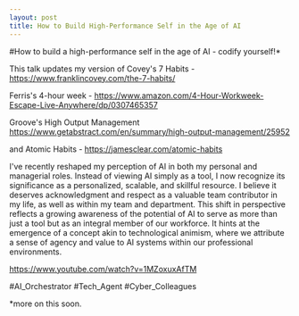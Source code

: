 ```yaml
---
layout: post
title: How to Build High-Performance Self in the Age of AI
---
```



#How to build a high-performance self in the age of AI - codify yourself!*

This talk updates my version of Covey's 7 Habits - https://www.franklincovey.com/the-7-habits/

Ferris's 4-hour week - https://www.amazon.com/4-Hour-Workweek-Escape-Live-Anywhere/dp/0307465357


Groove's High Output Management https://www.getabstract.com/en/summary/high-output-management/25952

and Atomic Habits - https://jamesclear.com/atomic-habits


I've recently reshaped my perception of AI in both my personal and managerial roles. Instead of viewing AI simply as a tool, I now recognize its significance as a personalized, scalable, and skillful resource. I believe it deserves acknowledgment and respect as a valuable team contributor in my life, as well as within my team and department. This shift in perspective reflects a growing awareness of the potential of AI to serve as more than just a tool but as an integral member of our workforce. It hints at the emergence of a concept akin to technological animism, where we attribute a sense of agency and value to AI systems within our professional environments.

https://www.youtube.com/watch?v=1MZoxuxAfTM


#AI_Orchestrator
#Tech_Agent
#Cyber_Colleagues

*more on this soon.
